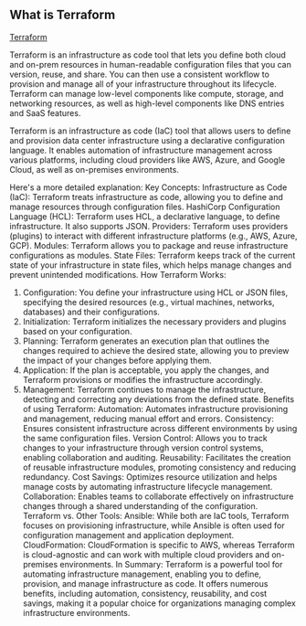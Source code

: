 ## What is Terraform
 
 [Terraform](https://www.terraform.io)

Terraform is an infrastructure as code tool that lets you define both cloud and on-prem resources in human-readable configuration files that you can version, reuse, and share. You can then use a consistent workflow to provision and manage all of your infrastructure throughout its lifecycle. Terraform can manage low-level components like compute, storage, and networking resources, as well as high-level components like DNS entries and SaaS features.

Terraform is an infrastructure as code (IaC) tool that allows users to define and provision data center infrastructure using a declarative configuration language. It enables automation of infrastructure management across various platforms, including cloud providers like AWS, Azure, and Google Cloud, as well as on-premises environments. 

Here's a more detailed explanation:
Key Concepts:
Infrastructure as Code (IaC):
Terraform treats infrastructure as code, allowing you to define and manage resources through configuration files. 
HashiCorp Configuration Language (HCL):
Terraform uses HCL, a declarative language, to define infrastructure. It also supports JSON. 
Providers:
Terraform uses providers (plugins) to interact with different infrastructure platforms (e.g., AWS, Azure, GCP). 
Modules:
Terraform allows you to package and reuse infrastructure configurations as modules. 
State Files:
Terraform keeps track of the current state of your infrastructure in state files, which helps manage changes and prevent unintended modifications. 
How Terraform Works:
1. Configuration:
You define your infrastructure using HCL or JSON files, specifying the desired resources (e.g., virtual machines, networks, databases) and their configurations. 
2. Initialization:
Terraform initializes the necessary providers and plugins based on your configuration. 
3. Planning:
Terraform generates an execution plan that outlines the changes required to achieve the desired state, allowing you to preview the impact of your changes before applying them. 
4. Application:
If the plan is acceptable, you apply the changes, and Terraform provisions or modifies the infrastructure accordingly. 
5. Management:
Terraform continues to manage the infrastructure, detecting and correcting any deviations from the defined state. 
Benefits of using Terraform:
Automation:
Automates infrastructure provisioning and management, reducing manual effort and errors. 
Consistency:
Ensures consistent infrastructure across different environments by using the same configuration files. 
Version Control:
Allows you to track changes to your infrastructure through version control systems, enabling collaboration and auditing. 
Reusability:
Facilitates the creation of reusable infrastructure modules, promoting consistency and reducing redundancy. 
Cost Savings:
Optimizes resource utilization and helps manage costs by automating infrastructure lifecycle management. 
Collaboration:
Enables teams to collaborate effectively on infrastructure changes through a shared understanding of the configuration. 
Terraform vs. Other Tools:
Ansible:
While both are IaC tools, Terraform focuses on provisioning infrastructure, while Ansible is often used for configuration management and application deployment.
CloudFormation:
CloudFormation is specific to AWS, whereas Terraform is cloud-agnostic and can work with multiple cloud providers and on-premises environments. 
In Summary:
Terraform is a powerful tool for automating infrastructure management, enabling you to define, provision, and manage infrastructure as code. It offers numerous benefits, including automation, consistency, reusability, and cost savings, making it a popular choice for organizations managing complex infrastructure environments. 